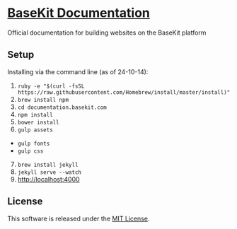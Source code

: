 [BaseKit Documentation](http://documentation.basekit.com)
=========================

Official documentation for building websites on the BaseKit platform

Setup
-----

Installing via the command line (as of 24-10-14):

1. ```ruby -e "$(curl -fsSL https://raw.githubusercontent.com/Homebrew/install/master/install)"```
2. ```brew install npm```
3. ```cd documentation.basekit.com```
4. ```npm install```
5. ```bower install```
6. ```gulp assets```
  * ```gulp fonts```
  * ```gulp css```
7. ```brew install jekyll```
8. ```jekyll serve --watch```
9. [http://localhost:4000](http://localhost:4000)

License
-------

This software is released under the [MIT License](http://www.opensource.org/licenses/MIT).
